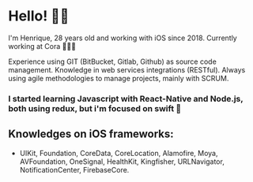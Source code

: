 # Hello! ✌🏼

I'm Henrique, 28 years old and working with iOS since 2018. Currently working at Cora 👨🏻‍💻

Experience using GIT (BitBucket, Gitlab, Github) as source code management.
Knowledge in web services integrations (RESTful).
Always using agile methodologies to manage projects, mainly with SCRUM.

### I started learning Javascript with React-Native and Node.js, both using redux, but i'm focused on swift 🙂

## Knowledges on iOS frameworks: 
- UIKit, Foundation, CoreData, CoreLocation, Alamofire, Moya, AVFoundation, OneSignal, HealthKit, Kingfisher, URLNavigator, NotificationCenter, FirebaseCore.

<!--
**henriqueaugusto9/henriqueaugusto9** is a ✨ _special_ ✨ repository because its `README.md` (this file) appears on your GitHub profile.

Here are some ideas to get you started:

- 🔭 I’m currently working on ...
- 🌱 I’m currently learning ...
- 👯 I’m looking to collaborate on ...
- 🤔 I’m looking for help with ...
- 💬 Ask me about ...
- 📫 How to reach me: ...
- 😄 Pronouns: ...
- ⚡ Fun fact: ...
-->
